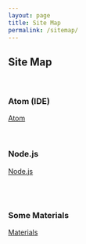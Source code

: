 ```yaml
---
layout: page
title: Site Map
permalink: /sitemap/
---
```



## Site Map



<br/>

### Atom (IDE)

[Atom](/atom/)



<br/>

### Node.js

[Node.js](/nodejs/)



<br/><br/>

### Some Materials

[Materials](/materials/)
